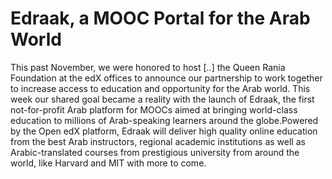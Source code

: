 # Edraak, a MOOC Portal for the Arab World

This past November, we were honored to host [..] the Queen Rania
Foundation at the edX offices to announce our partnership to work
together to increase access to education and opportunity for the Arab
world. This week our shared goal became a reality with the launch of
Edraak, the first not-for-profit Arab platform for MOOCs aimed at
bringing world-class education to millions of Arab-speaking learners
around the globe.Powered by the Open edX platform, Edraak will deliver
high quality online education from the best Arab instructors, regional
academic institutions as well as Arabic-translated courses from
prestigious university from around the world, like Harvard and MIT
with more to come.
















